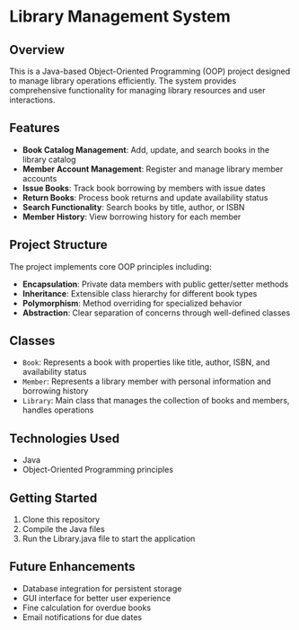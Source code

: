 # Library Management System

## Overview
This is a Java-based Object-Oriented Programming (OOP) project designed to manage library operations efficiently. The system provides comprehensive functionality for managing library resources and user interactions.

## Features
- **Book Catalog Management**: Add, update, and search books in the library catalog
- **Member Account Management**: Register and manage library member accounts
- **Issue Books**: Track book borrowing by members with issue dates
- **Return Books**: Process book returns and update availability status
- **Search Functionality**: Search books by title, author, or ISBN
- **Member History**: View borrowing history for each member

## Project Structure
The project implements core OOP principles including:
- **Encapsulation**: Private data members with public getter/setter methods
- **Inheritance**: Extensible class hierarchy for different book types
- **Polymorphism**: Method overriding for specialized behavior
- **Abstraction**: Clear separation of concerns through well-defined classes

## Classes
- `Book`: Represents a book with properties like title, author, ISBN, and availability status
- `Member`: Represents a library member with personal information and borrowing history
- `Library`: Main class that manages the collection of books and members, handles operations

## Technologies Used
- Java
- Object-Oriented Programming principles

## Getting Started
1. Clone this repository
2. Compile the Java files
3. Run the Library.java file to start the application

## Future Enhancements
- Database integration for persistent storage
- GUI interface for better user experience
- Fine calculation for overdue books
- Email notifications for due dates
